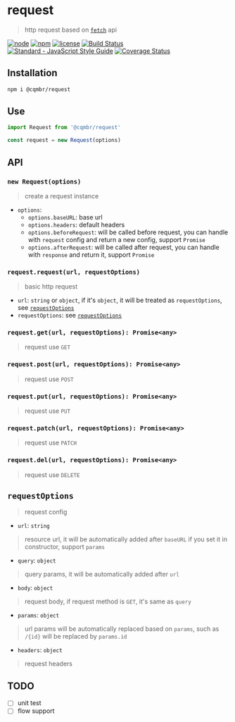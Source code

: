 # request

> http request based on [`fetch`](https://developer.mozilla.org/en-US/docs/Web/API/Fetch_API) api

[![node](https://img.shields.io/node/v/@cqmbr/request.svg)](https://www.npmjs.com/package/@cqmbr/request)
[![npm](https://img.shields.io/npm/v/@cqmbr/request.svg)](https://www.npmjs.com/package/@cqmbr/request)
[![license](https://img.shields.io/npm/l/@cqmbr/request.svg)](https://github.com/cqmbr/request/blob/master/LICENSE)
[![Build Status](https://travis-ci.org/cqmbr/request.svg?branch=master)](https://travis-ci.org/cqmbr/request)
[![Standard - JavaScript Style Guide](https://img.shields.io/badge/code_style-standard-brightgreen.svg)](http://standardjs.com/)
[![Coverage Status](https://coveralls.io/repos/github/cqmbr/request/badge.svg?branch=master)](https://coveralls.io/github/cqmbr/request?branch=master)

## Installation

```bash
npm i @cqmbr/request
```

## Use

```js
import Request from '@cqmbr/request'

const request = new Request(options)
```

## API

### `new Request(options)`

> create a request instance

- `options`:
  - `options.baseURL`: base url
  - `options.headers`: default headers
  - `options.beforeRequest`: will be called before request, you can handle with `request` config and return a new config, support `Promise`
  - `options.afterRequest`: will be called after request, you can handle with `response` and return it, support `Promise`

### `request.request(url, requestOptions)`

> basic http request

- `url`: `string` or `object`, if it's `object`, it will be treated as `requestOptions`, see [`requestOptions`](#requestoptions)
- `requestOptions`: see [`requestOptions`](#requestoptions)

### `request.get(url, requestOptions): Promise<any>`

> request use `GET`

### `request.post(url, requestOptions): Promise<any>`

> request use `POST`

### `request.put(url, requestOptions): Promise<any>`

> request use `PUT`

### `request.patch(url, requestOptions): Promise<any>`

> request use `PATCH`

### `request.del(url, requestOptions): Promise<any>`

> request use `DELETE`

## `requestOptions`

> request config

- `url`: `string`
> resource url, it will be automatically added after `baseURL` if you set it in constructor, support `params`
- `query`: `object`
> query params, it will be automatically added after `url`
- `body`: `object`
> request body, if request method is `GET`, it's same as `query`
- `params`: `object`
> url params will be automatically replaced based on `params`, such as `/{id}` will be replaced by `params.id`
- `headers`: `object`
> request headers

## TODO

- [ ] unit test
- [ ] flow support
